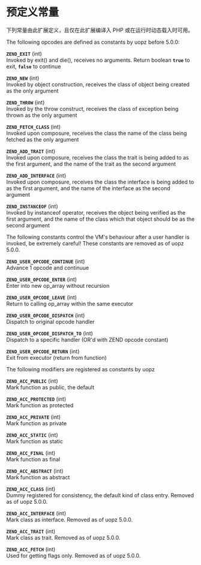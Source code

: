 预定义常量
==========

下列常量由此扩展定义，且仅在此扩展编译入 PHP 或在运行时动态载入时可用。

The following opcodes are defined as constants by uopz before 5.0.0:

**`ZEND_EXIT`** (<span class="type">int</span>)  
<span class="simpara"> Invoked by exit() and die(), receives no
arguments. Return boolean **`true`** to exit, **`false`** to continue
</span>

**`ZEND_NEW`** (<span class="type">int</span>)  
<span class="simpara"> Invoked by object construction, receives the
class of object being created as the only argument </span>

**`ZEND_THROW`** (<span class="type">int</span>)  
<span class="simpara"> Invoked by the throw construct, receives the
class of exception being thrown as the only argument </span>

**`ZEND_FETCH_CLASS`** (<span class="type">int</span>)  
<span class="simpara"> Invoked upon composure, receives the class the
name of the class being fetched as the only argument </span>

**`ZEND_ADD_TRAIT`** (<span class="type">int</span>)  
<span class="simpara"> Invoked upon composure, receives the class the
trait is being added to as the first argument, and the name of the trait
as the second argument </span>

**`ZEND_ADD_INTERFACE`** (<span class="type">int</span>)  
<span class="simpara"> Invoked upon composure, receives the class the
interface is being added to as the first argument, and the name of the
interface as the second argument </span>

**`ZEND_INSTANCEOF`** (<span class="type">int</span>)  
<span class="simpara"> Invoked by instanceof operator, receives the
object being verified as the first argument, and the name of the class
which that object should be as the second argument </span>

The following constants control the VM's behaviour after a user handler
is invoked, be extremely careful! These constants are removed as of uopz
5.0.0.

**`ZEND_USER_OPCODE_CONTINUE`** (<span class="type">int</span>)  
<span class="simpara"> Advance 1 opcode and continuue </span>

**`ZEND_USER_OPCODE_ENTER`** (<span class="type">int</span>)  
<span class="simpara"> Enter into new op\_array without recursion
</span>

**`ZEND_USER_OPCODE_LEAVE`** (<span class="type">int</span>)  
<span class="simpara"> Return to calling op\_array within the same
executor </span>

**`ZEND_USER_OPCODE_DISPATCH`** (<span class="type">int</span>)  
<span class="simpara"> Dispatch to original opcode handler </span>

**`ZEND_USER_OPCODE_DISPATCH_TO`** (<span class="type">int</span>)  
<span class="simpara"> Dispatch to a specific handler (OR'd with ZEND
opcode constant) </span>

**`ZEND_USER_OPCODE_RETURN`** (<span class="type">int</span>)  
<span class="simpara"> Exit from executor (return from function) </span>

The following modifiers are registered as constants by uopz

**`ZEND_ACC_PUBLIC`** (<span class="type">int</span>)  
<span class="simpara"> Mark function as public, the default </span>

**`ZEND_ACC_PROTECTED`** (<span class="type">int</span>)  
<span class="simpara"> Mark function as protected </span>

**`ZEND_ACC_PRIVATE`** (<span class="type">int</span>)  
<span class="simpara"> Mark function as private </span>

**`ZEND_ACC_STATIC`** (<span class="type">int</span>)  
<span class="simpara"> Mark function as static </span>

**`ZEND_ACC_FINAL`** (<span class="type">int</span>)  
<span class="simpara"> Mark function as final </span>

**`ZEND_ACC_ABSTRACT`** (<span class="type">int</span>)  
<span class="simpara"> Mark function as abstract </span>

**`ZEND_ACC_CLASS`** (<span class="type">int</span>)  
<span class="simpara"> Dummy registered for consistency, the default
kind of class entry. Removed as of uopz 5.0.0. </span>

**`ZEND_ACC_INTERFACE`** (<span class="type">int</span>)  
<span class="simpara"> Mark class as interface. Removed as of uopz
5.0.0. </span>

**`ZEND_ACC_TRAIT`** (<span class="type">int</span>)  
<span class="simpara"> Mark class as trait. Removed as of uopz 5.0.0.
</span>

**`ZEND_ACC_FETCH`** (<span class="type">int</span>)  
<span class="simpara"> Used for getting flags only. Removed as of uopz
5.0.0. </span>
